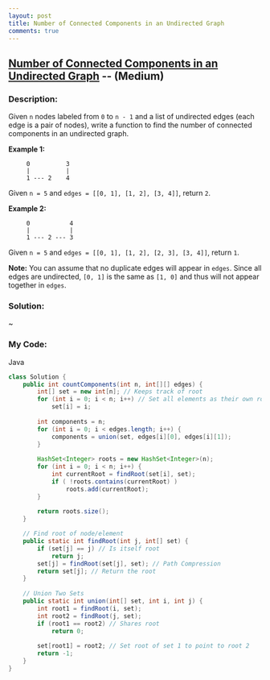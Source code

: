 ```yaml
---
layout: post
title: Number of Connected Components in an Undirected Graph
comments: true
---
```


## [Number of Connected Components in an Undirected Graph](https://leetcode.com/problems/number-of-connected-components-in-an-undirected-graph/description/) -- (Medium)

### Description:
Given `n` nodes labeled from `0` to `n - 1` and a list of undirected edges (each edge is a pair of nodes), 
write a function to find the number of connected components in an undirected graph.  
  
**Example 1:**
```
     0          3
     |          |
     1 --- 2    4
```
Given `n = 5` and `edges = [[0, 1], [1, 2], [3, 4]]`, return `2`.  
  
**Example 2:**
```
     0           4
     |           |
     1 --- 2 --- 3
```
Given `n = 5` and `edges = [[0, 1], [1, 2], [2, 3], [3, 4]]`, return `1`.  
  
**Note:**
You can assume that no duplicate edges will appear in `edges`. 
Since all edges are undirected, `[0, 1]` is the same as `[1, 0]` and thus will not appear together in `edges`.  
  
### Solution:
~
  
### My Code:
Java
```java
class Solution {
    public int countComponents(int n, int[][] edges) {
        int[] set = new int[n]; // Keeps track of root
        for (int i = 0; i < n; i++) // Set all elements as their own root
            set[i] = i;
        
        int components = n;
        for (int i = 0; i < edges.length; i++) {
            components = union(set, edges[i][0], edges[i][1]);
        }
        
        HashSet<Integer> roots = new HashSet<Integer>(n);
        for (int i = 0; i < n; i++) {
            int currentRoot = findRoot(set[i], set);
            if ( !roots.contains(currentRoot) )
                roots.add(currentRoot);
        }
        
        return roots.size();
    }

    // Find root of node/element
    public static int findRoot(int j, int[] set) {
        if (set[j] == j) // Is itself root
            return j;
        set[j] = findRoot(set[j], set); // Path Compression
        return set[j]; // Return the root
    }
    
    // Union Two Sets
    public static int union(int[] set, int i, int j) {
        int root1 = findRoot(i, set); 
        int root2 = findRoot(j, set);
        if (root1 == root2) // Shares root
            return 0;
        
        set[root1] = root2; // Set root of set 1 to point to root 2
        return -1;
    }
}
```
